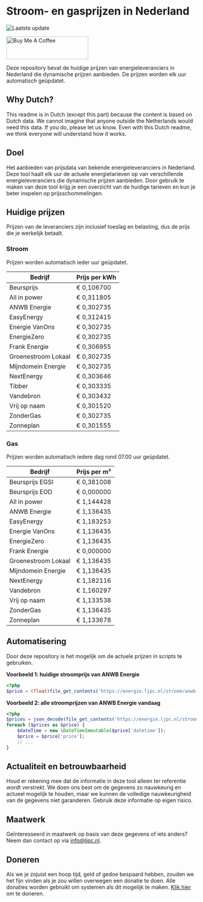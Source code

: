 # Stroom- en gasprijzen in Nederland

![Laatste update](https://img.shields.io/badge/laatste%20update-2023--12--07%2015%3A00%20CET-brightgreen)

<a href="https://www.buymeacoffee.com/Lars-" target="_blank"><img src="https://cdn.buymeacoffee.com/buttons/v2/default-orange.png" alt="Buy Me A Coffee" height="60" style="height: 60px !important;width: 217px !important;" ></a>

Deze repository bevat de huidige prijzen van energieleveranciers in Nederland die dynamische prijzen aanbieden. De prijzen worden elk uur automatisch geüpdatet.

## Why Dutch?

This readme is in Dutch (except this part) because the content is based on Dutch data. We cannot imagine that anyone outside the Netherlands would need this data. If you do, please let us know. Even with this Dutch readme, we think
everyone will understand how it works.

## Doel

Het aanbieden van prijsdata van bekende energieleveranciers in Nederland. Deze tool haalt elk uur de actuele energietarieven op van verschillende energieleveranciers die dynamische prijzen aanbieden. Door gebruik te maken van deze tool
krijg je een overzicht van de huidige tarieven en kun je beter inspelen op prijsschommelingen.

## Huidige prijzen

Prijzen van de leveranciers zijn inclusief toeslag en belasting, dus de prijs die je werkelijk betaalt.

### Stroom

Prijzen worden automatisch ieder uur geüpdatet.

 Bedrijf | Prijs per kWh 
---------|---------------
Beursprijs | € 0,106700
All in power | € 0,311805
ANWB Energie | € 0,302735
EasyEnergy | € 0,312415
Energie VanOns | € 0,302735
EnergieZero | € 0,302735
Frank Energie | € 0,306955
Groenestroom Lokaal | € 0,302735
Mijndomein Energie | € 0,302735
NextEnergy | € 0,303646
Tibber | € 0,303335
Vandebron | € 0,303432
Vrij op naam | € 0,301520
ZonderGas | € 0,302735
Zonneplan | € 0,301555


### Gas

Prijzen worden automatisch iedere dag rond 07.00 uur geüpdatet.

 Bedrijf | Prijs per m³ 
---------|--------------
Beursprijs EGSI | € 0,381008
Beursprijs EOD | € 0,000000
All in power | € 1,144428
ANWB Energie | € 1,136435
EasyEnergy | € 1,183253
Energie VanOns | € 1,136435
EnergieZero | € 1,136435
Frank Energie | € 0,000000
Groenestroom Lokaal | € 1,136435
Mijndomein Energie | € 1,136435
NextEnergy | € 1,182116
Vandebron | € 1,160297
Vrij op naam | € 1,133538
ZonderGas | € 1,136435
Zonneplan | € 1,133678


## Automatisering

Door deze repository is het mogelijk om de actuele prijzen in scripts te gebruiken.

**Voorbeeld 1: huidige stroomprijs van ANWB Energie**

```php
<?php
$price = (float)file_get_contents('https://energie.ljpc.nl/stroom/anwb-energie-nu.txt');

```

**Voorbeeld 2: alle stroomprijzen van ANWB Energie vandaag**

```php
<?php
$prices = json_decode(file_get_contents('https://energie.ljpc.nl/stroom/all-in-power-vandaag.json'),true);
foreach ($prices as $price) {
    $dateTime = new \DateTimeImmutable($price['datetime']);
    $price = $price['price'];
    // ...
}
```

## Actualiteit en betrouwbaarheid

Houd er rekening mee dat de informatie in deze tool alleen ter referentie wordt verstrekt. We doen ons best om de gegevens zo nauwkeurig en actueel mogelijk te houden, maar we kunnen de volledige nauwkeurigheid van de gegevens niet
garanderen. Gebruik deze informatie op eigen risico.

## Maatwerk

Geïnteresseerd in maatwerk op basis van deze gegevens of iets anders? Neem dan contact op
via [info@ljpc.nl](mailto:info@ljpc.nl?subject=Energie%20prijzen).

## Doneren

Als we je zojuist een hoop tijd, geld of gedoe bespaard hebben, zouden we het fijn vinden als je zou willen overwegen een
donatie te doen. Alle donaties worden gebruikt om systemen als dit mogelijk te
maken. [Klik hier](https://www.buymeacoffee.com/Lars-) om te doneren.
